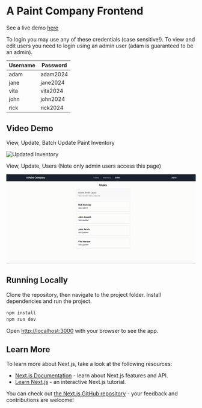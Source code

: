 # A Paint Company Frontend

See a live demo [here](https://bcpaint.dineeasy.app)

To login you may use any of these credentials (case sensitive!). To view and edit users you need to login using an admin user (adam is guaranteed to be an admin).

| Username | Password |
| -------- | -------- |
| adam     | adam2024 |
| jane     | jane2024 |
| vita     | vita2024 |
| john     | john2024 |
| rick     | rick2024 |

## Video Demo

View, Update, Batch Update Paint Inventory

![Updated Inventory](https://github.com/ksackvil/paint-company-frontend/blob/main/demo/editing-inventory.gif)

View, Update, Users (Note only admin users access this page)

![Updated Users](https://github.com/ksackvil/paint-company-frontend/blob/main/demo/editing-users.gif)

## Running Locally

Clone the repository, then navigate to the project folder. Install dependencies and run the project.

```bash
npm install
npm run dev
```

Open [http://localhost:3000](http://localhost:3000) with your browser to see the app.

## Learn More

To learn more about Next.js, take a look at the following resources:

- [Next.js Documentation](https://nextjs.org/docs) - learn about Next.js features and API.
- [Learn Next.js](https://nextjs.org/learn) - an interactive Next.js tutorial.

You can check out [the Next.js GitHub repository](https://github.com/vercel/next.js/) - your feedback and contributions are welcome!
